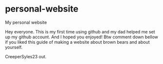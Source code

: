 # personal-website
My personal website

Hey everyone. This is my first time using github and my dad helped me set up my github account.
And I hoped you enjoyed!
Btw comment down bellow if you liked this guide of making a website about brown bears and about yourself.

CreeperSyles23 out.
